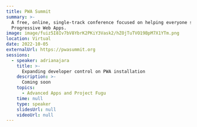 ```yaml
---
title: PWA Summit
summary: >-
  A free, online, single-track conference focused on helping everyone succeed with
  Progressive Web Apps.
image: image/fuiz5I8Iv7bV8YbrK2PKiY3Vask2/hZOjTuTVO19BpM7X1YTm.png
location: Virtual
date: 2022-10-05
externalUrl: https://pwasummit.org
sessions:
  - speaker: adrianajara
    title: >-
      Expanding developer control on PWA installation
    description: >-
      Coming soon
    topics:
      - Advanced Apps and Project Fugu
    time: null
    type: speaker
    slidesUrl: null
    videoUrl: null
---
```

